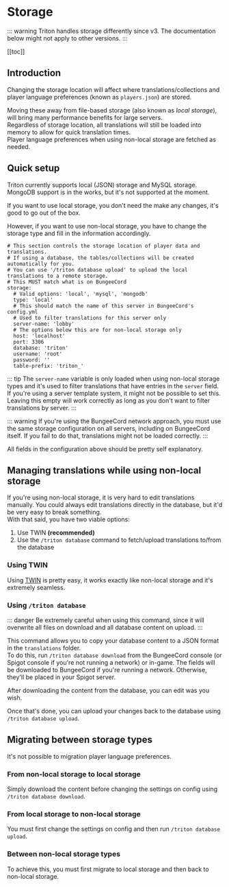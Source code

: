 # Storage

::: warning
Triton handles storage differently since v3. The documentation below
might not apply to other versions.
:::

[[toc]]

## Introduction

Changing the storage location will affect where translations/collections
and player language preferences (known as `players.json`) are stored.

Moving these away from file-based storage (also known as _local storage_),
will bring many performance benefits for large servers.  
Regardless of storage location, all translations will still be loaded into memory
to allow for quick translation times.  
Player language preferences when using non-local storage are fetched as needed.

## Quick setup

Triton currently supports local (JSON) storage and MySQL storage.
MongoDB support is in the works, but it's not supported at the moment.

If you want to use local storage, you don't need the make any changes, it's good to go out of the box.

However, if you want to use non-local storage, you have to change the storage type and fill in the information accordingly.

```yaml{7}
# This section controls the storage location of player data and translations.
# If using a database, the tables/collections will be created automatically for you.
# You can use '/triton database upload' to upload the local translations to a remote storage.
# This MUST match what is on BungeeCord
storage:
  # Valid options: 'local', 'mysql', 'mongodb'
  type: 'local'
  # This should match the name of this server in BungeeCord's config.yml
  # Used to filter translations for this server only
  server-name: 'lobby'
  # The options below this are for non-local storage only
  host: 'localhost'
  port: 3306
  database: 'triton'
  username: 'root'
  password: ''
  table-prefix: 'triton_'
```

::: tip
The `server-name` variable is only loaded when using non-local storage types
and it's used to filter translations that have entries in the `server` field.  
If you're using a server template system, it might not be possible to set this.
Leaving this empty will work correctly as long as you don't want to filter
translations by server.
:::

::: warning
If you're using the BungeeCord network approach, you must use the same storage configuration on all servers, including on BungeeCord itself.
If you fail to do that, translations might not be loaded correctly.
:::

All fields in the configuration above should be pretty self explanatory.

## Managing translations while using non-local storage

If you're using non-local storage, it is very hard to edit translations manually.
You could always edit translations directly in the database, but it'd be very
easy to break something.  
With that said, you have two viable options:

1. Use TWIN **(recommended)**
2. Use the `/triton database` command to fetch/upload translations to/from the database

### Using TWIN

Using [TWIN](./twin.md) is pretty easy, it works exactly like non-local storage and it's
extremely seamless.

### Using `/triton database`

::: danger
Be extremely careful when using this command, since it will overwrite all files on download
and all database content on upload.
:::

This command allows you to copy your database content to a JSON format in the
`translations` folder.  
To do this, run `/triton database download` from the BungeeCord console
(or Spigot console if you're not running a network) or in-game.
The fields will be downloaded to BungeeCord if you're running a network.
Otherwise, they'll be placed in your Spigot server.

After downloading the content from the database, you can edit was you wish.

Once that's done, you can upload your changes back to the database
using `/triton database upload`.

## Migrating between storage types

It's not possible to migration player language preferences.

### From non-local storage to local storage

Simply download the content before changing the settings on config
using `/triton database download`.

### From local storage to non-local storage

You must first change the settings on config and then run `/triton database upload`.

### Between non-local storage types

To achieve this, you must first migrate to local storage
and then back to non-local storage.
